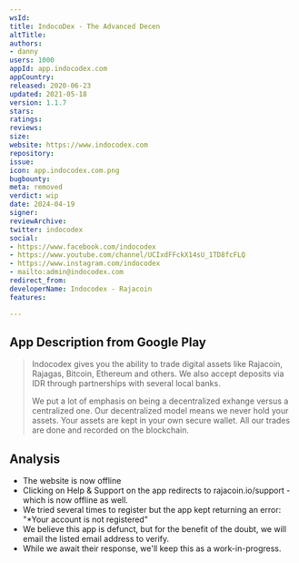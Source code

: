 ```yaml
---
wsId: 
title: IndocoDex - The Advanced Decen
altTitle: 
authors:
- danny
users: 1000
appId: app.indocodex.com
appCountry: 
released: 2020-06-23
updated: 2021-05-18
version: 1.1.7
stars: 
ratings: 
reviews: 
size: 
website: https://www.indocodex.com
repository: 
issue: 
icon: app.indocodex.com.png
bugbounty: 
meta: removed
verdict: wip
date: 2024-04-19
signer: 
reviewArchive: 
twitter: indocodex
social:
- https://www.facebook.com/indocodex
- https://www.youtube.com/channel/UCIxdFFckX14sU_1TD8fcFLQ
- https://www.instagram.com/indocodex
- mailto:admin@indocodex.com
redirect_from: 
developerName: Indocodex - Rajacoin
features: 

---
```


## App Description from Google Play 

> Indocodex gives you the ability to trade digital assets like Rajacoin, Rajagas, Bitcoin, Ethereum and others. We also accept deposits via IDR through partnerships with several local banks.
>
> We put a lot of emphasis on being a decentralized exhange versus a centralized one. Our decentralized model means we never hold your assets. Your assets are kept in your own secure wallet. All our trades are done and recorded on the blockchain.

## Analysis 

- The website is now offline 
- Clicking on Help & Support on the app redirects to rajacoin.io/support - which is now offline as well.
- We tried several times to register but the app kept returning an error: "*Your account is not registered"
- We believe this app is defunct, but for the benefit of the doubt, we will email the listed email address to verify. 
- While we await their response, we'll keep this as a work-in-progress. 
